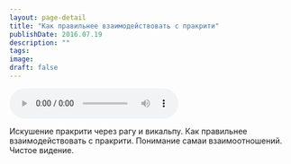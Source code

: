```yaml
---
layout: page-detail
title: "Как правильнее взаимодействовать с пракрити"
publishDate: 2016.07.19
description: ""
tags:
image:
draft: false
---
```


<audio title="2016.07.19 - Как правильнее взаимодействовать с пракрити.mp3" src="/upload/iblock/fdd/fdd19fe13f7067985406d46133c63cfb.mp3" controls=""></audio>

 Искушение пракрити через рагу и викальпу. Как правильнее взаимодействовать с пракрити. Понимание самаи взаимоотношений. Чистое видение. 

  
